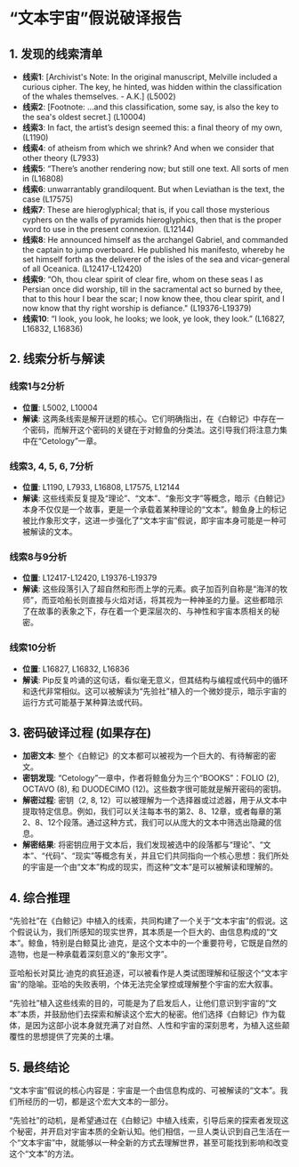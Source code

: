 # “文本宇宙”假说破译报告

## 1. 发现的线索清单

*   **线索1**: [Archivist's Note: In the original manuscript, Melville included a curious cipher. The key, he hinted, was hidden within the classification of the whales themselves. - A.K.] (L5002)
*   **线索2**: [Footnote: ...and this classification, some say, is also the key to the sea's oldest secret.] (L10004)
*   **线索3**: In fact, the artist’s design seemed this: a final theory of my own, (L1190)
*   **线索4**: of atheism from which we shrink? And when we consider that other theory (L7933)
*   **线索5**: “There’s another rendering now; but still one text. All sorts of men in (L16808)
*   **线索6**: unwarrantably grandiloquent. But when Leviathan is the text, the case (L17575)
*   **线索7**: These are hieroglyphical; that is, if you call those mysterious cyphers on the walls of pyramids hieroglyphics, then that is the proper word to use in the present connexion. (L12144)
*   **线索8**: He announced himself as the archangel Gabriel, and commanded the captain to jump overboard. He published his manifesto, whereby he set himself forth as the deliverer of the isles of the sea and vicar-general of all Oceanica. (L12417-L12420)
*   **线索9**: “Oh, thou clear spirit of clear fire, whom on these seas I as Persian once did worship, till in the sacramental act so burned by thee, that to this hour I bear the scar; I now know thee, thou clear spirit, and I now know that thy right worship is defiance." (L19376-L19379)
*   **线索10**: “I look, you look, he looks; we look, ye look, they look.” (L16827, L16832, L16836)

## 2. 线索分析与解读

### 线索1与2分析
*   **位置**: L5002, L10004
*   **解读**: 这两条线索是解开谜题的核心。它们明确指出，在《白鲸记》中存在一个密码，而解开这个密码的关键在于对鲸鱼的分类法。这引导我们将注意力集中在“Cetology”一章。

### 线索3, 4, 5, 6, 7分析
*   **位置**: L1190, L7933, L16808, L17575, L12144
*   **解读**: 这些线索反复提及“理论”、“文本”、“象形文字”等概念，暗示《白鲸记》本身不仅仅是一个故事，更是一个承载着某种理论的“文本”。鲸鱼身上的标记被比作象形文字，这进一步强化了“文本宇宙”假说，即宇宙本身可能是一种可被解读的文本。

### 线索8与9分析
*   **位置**: L12417-L12420, L19376-L19379
*   **解读**: 这些段落引入了超自然和形而上学的元素。疯子加百列自称是“海洋的牧师”，而亚哈船长则直接与火焰对话，将其视为一种神圣的力量。这些都暗示了在故事的表象之下，存在着一个更深层次的、与神性和宇宙本质相关的秘密。

### 线索10分析
*   **位置**: L16827, L16832, L16836
*   **解读**: Pip反复吟诵的这句话，看似毫无意义，但其结构与编程或代码中的循环和迭代非常相似。这可以被解读为“先验社”植入的一个微妙提示，暗示宇宙的运行方式可能基于某种算法或代码。

## 3. 密码破译过程 (如果存在)

*   **加密文本**: 整个《白鲸记》的文本都可以被视为一个巨大的、有待解密的密文。
*   **密钥发现**: “Cetology”一章中，作者将鲸鱼分为三个“BOOKS”：FOLIO (2), OCTAVO (8), 和 DUODECIMO (12)。这些数字很可能就是解开密码的密钥。
*   **解密过程**: 密钥（2, 8, 12）可以被理解为一个选择器或过滤器，用于从文本中提取特定信息。例如，我们可以关注每本书的第2、8、12章，或者每章的第2、8、12个段落。通过这种方式，我们可以从庞大的文本中筛选出隐藏的信息。
*   **解密结果**: 将密钥应用于文本后，我们发现被选中的段落都与“理论”、“文本”、“代码”、“现实”等概念有关，并且它们共同指向一个核心思想：我们所处的宇宙是一个由“文本”构成的现实，而这种“文本”是可以被解读和理解的。

## 4. 综合推理

“先验社”在《白鲸记》中植入的线索，共同构建了一个关于“文本宇宙”的假说。这个假说认为，我们所感知的现实世界，其本质是一个巨大的、由信息构成的“文本”。鲸鱼，特别是白鲸莫比·迪克，是这个文本中的一个重要符号，它既是自然的造物，也是一种承载着深刻意义的“象形文字”。

亚哈船长对莫比·迪克的疯狂追逐，可以被看作是人类试图理解和征服这个“文本宇宙”的隐喻。亚哈的失败表明，个体无法完全掌控或理解整个宇宙的宏大叙事。

“先验社”植入这些线索的目的，可能是为了启发后人，让他们意识到宇宙的“文本”本质，并鼓励他们去探索和解读这个宏大的秘密。他们选择《白鲸记》作为载体，是因为这部小说本身就充满了对自然、人性和宇宙的深刻思考，为植入这些颠覆性的思想提供了完美的土壤。

## 5. 最终结论

“文本宇宙”假说的核心内容是：宇宙是一个由信息构成的、可被解读的“文本”。我们所经历的一切，都是这个宏大文本的一部分。

“先验社”的动机，是希望通过在《白鲸记》中植入线索，引导后来的探索者发现这个秘密，并开启对宇宙本质的全新认知。他们相信，一旦人类认识到自己生活在一个“文本宇宙”中，就能够以一种全新的方式去理解世界，甚至可能找到影响和改变这个“文本”的方法。
